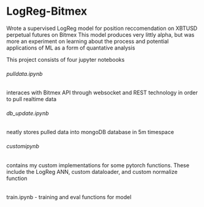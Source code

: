 # LogReg-Bitmex

Wrote a supervised LogReg model for position reccomendation on XBTUSD perpetual futures on Bitmex
This model produces very littly alpha, but was more an experiment on learning about the process and potential applications of ML as a form of quantative analysis

This project consists of four jupyter notebooks

###### pulldata.ipynb
interaces with Bitmex API through websocket and REST technology in order to pull realtime data
###### db_update.ipynb
neatly stores pulled data into mongoDB database in 5m timespace
###### customipynb
contains my custom implementations for some pytorch functions. These include the LogReg ANN, custom dataloader, and custom normalize function
###### 
train.ipynb - training and eval functions for model
